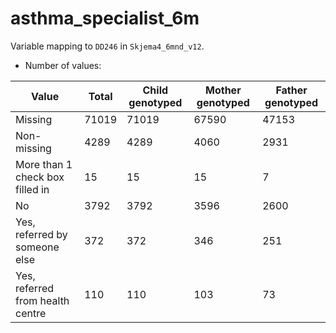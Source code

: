 # asthma_specialist_6m
Variable mapping to `DD246` in `Skjema4_6mnd_v12`.
- Number of values:

| Value | Total | Child genotyped | Mother genotyped | Father genotyped |
| ----- | ----- | --------------- | ---------------- | ---------------- |
| Missing | 71019 | 71019 | 67590 | 47153 |
| Non-missing | 4289 | 4289 | 4060 | 2931 |
| More than 1 check box filled in | 15 | 15 | 15 |7 |
| No | 3792 | 3792 | 3596 |2600 |
| Yes, referred by someone else | 372 | 372 | 346 |251 |
| Yes, referred from health centre | 110 | 110 | 103 |73 |



